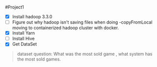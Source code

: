 #Project1
- [x] Install hadoop 3.3.0
- [ ] Figure out why hadoop isn't saving files when doing -copyFromLocal moving to containerized hadoop cluster with docker.
- [x] Install Yarn
- [ ] Install Hive
- [x] Get DataSet

> dataset question: What was the most sold game , what system has the most sold games.
